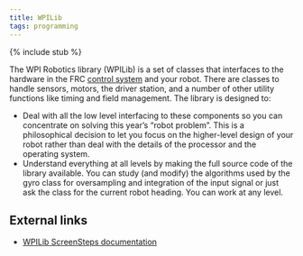 ```yaml
---
title: WPILib
tags: programming
---
```


{% include stub %}

The WPI Robotics library (WPILib) is a set of classes that interfaces to the
hardware in the FRC [control system](control-system) and your robot. There are
classes to handle sensors, motors, the driver station, and a number of other
utility functions like timing and field management. The library is designed to:

* Deal with all the low level interfacing to these components so you can
  concentrate on solving this year’s “robot problem”. This is a philosophical
  decision to let you focus on the higher-level design of your robot rather
  than deal with the details of the processor and the operating system.
* Understand everything at all levels by making the full source code of the
  library available. You can study (and modify) the algorithms used by the
  gyro class for oversampling and integration of the input signal or just ask
  the class for the current robot heading. You can work at any level.

External links
--------------
* [WPILib ScreenSteps documentation](https://wpilib.screenstepslive.com/s/4485)
